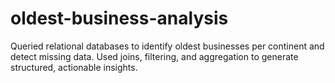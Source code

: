 # oldest-business-analysis
Queried relational databases to identify oldest businesses per continent and detect missing data. Used joins, filtering, and aggregation to generate structured, actionable insights.

